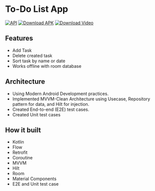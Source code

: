 # To-Do List App
[![API](https://img.shields.io/badge/API-24+-blue.svg?style=flat)](https://android-arsenal.com/api?level=24#l24) [![Download APK](https://img.shields.io/badge/Download-APK-blue)](https://github.com/abhinshah27/ToDoListApp/blob/master/ToDoListAppAPK.apk) [![Download Video](https://img.shields.io/badge/Download-Video-blue)](https://github.com/abhinshah27/ToDoListApp/blob/master/ToDoListAppVideo.mp4)

## Features
- Add Task
- Delete created task
- Sort task by name or date
- Works offline with room database


## Architecture
- Using Modern Android Development practices.
- Implemented MVVM-Clean Architecture using Usecase, Repository pattern for data, and Hilt for injection.
- Created End-to-end (E2E) test cases.
- Created Unit test cases

## How it built
- Kotlin
- Flow
- Retrofit
- Coroutine
- MVVM 
- Hilt
- Room
- Material Components
- E2E and Unit test case
